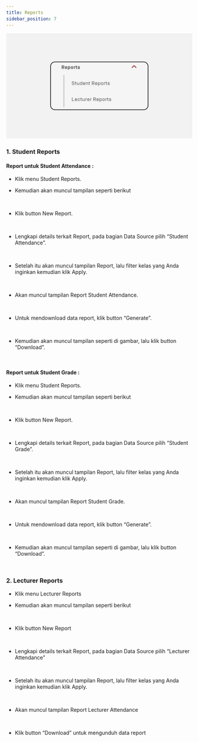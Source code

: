 ```yaml
---
title: Reports
sidebar_position: 7
---
```

![](/img/admin-portal-degrees-reports.jpg)

### 1. Student Reports

#### **Report untuk Student Attendance :**

* Klik menu Student Reports.
* Kemudian akan muncul tampilan seperti berikut

  ![]()
* Klik button New Report.

  ![]()
* Lengkapi details terkait Report, pada bagian Data Source pilih “Student Attendance”.

  ![]()
* Setelah itu akan muncul tampilan Report, lalu filter kelas yang Anda inginkan kemudian klik Apply.

  ![]()
* Akan muncul tampilan Report Student Attendance.

  ![]()
* Untuk mendownload data report, klik button “Generate”.

  ![]()
* Kemudian akan muncul tampilan seperti di gambar, lalu klik button “Download”.

  ![]()

#### Report untuk Student Grade :

* Klik menu Student Reports.
* Kemudian akan muncul tampilan seperti berikut

  ![]()
* Klik button New Report.

  ![]()
* Lengkapi details terkait Report, pada bagian Data Source pilih “Student Grade”.

  ![]()
* Setelah itu akan muncul tampilan Report, lalu filter kelas yang Anda inginkan kemudian klik Apply.

  ![]()
* Akan muncul tampilan Report Student Grade.

  ![]()
* Untuk mendownload data report, klik button “Generate”.

  ![]()
* Kemudian akan muncul tampilan seperti di gambar, lalu klik button “Download”.

  ![]()



### 2. Lecturer Reports

* Klik menu Lecturer Reports
* Kemudian akan muncul tampilan seperti berikut

  ![]()
* Klik button New Report

  ![]()
* Lengkapi details terkait Report, pada bagian Data Source pilih “Lecturer Attendance”

  ![]()
* Setelah itu akan muncul tampilan Report, lalu filter kelas yang Anda inginkan kemudian klik Apply.

  ![]()
* Akan muncul tampilan Report Lecturer Attendance

  ![]()
* Klik button “Download” untuk mengunduh data report

  ![]()
